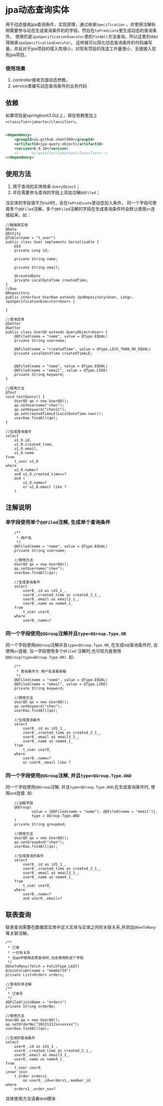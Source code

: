 # jpa动态查询实体

用于动态接收jpa查询条件，实现原理，通过继承`Specification`
，并使用注解标明需要参与动态生成查询条件的的字段，然后在`toPredicate`里生成动态的查询条件，
使用的是`JpaSpecificationExecutor`里的`findAll`方法查询，所以这里的dao得继承`JpaSpecificationExecutor`。
这样做可以简化动态查询条件的代码编写量。并且对于jpa项目的侵入性很小，对现有项目的改造工作量很小，无缝接入现有jpa项目。

### 使用场景

1. controller接收页面动态参数。
2. service里编写动态查询条件的业务代码

## 依赖

如果项目是springboot3.0以上，得在依赖里加上`<classifier>jakarta</classifier>`。

```xml

<dependency>
    <groupId>io.github.chenfd99</groupId>
    <artifactId>jpa-query-object</artifactId>
    <version>0.9.10</version>
    <!--    <classifier>jakarta</classifier>-->
</dependency>
```

## 使用方法

1. 用于查询的实体继承 `QueryObject`；
2. 并在需要参与查询的字段上添加注解`@QFiled`；

当实体的字段值不为null时，会在`toPredicate`里动态加入条件，
同一个字段可使用多个`@QFiled`注解，多个`@QFiled`注解的字段在生成查询条件时会默认使用`or`连接起来。如：

```text
//数据库实体
@Data
@Entity
@Table(name = "t_user")
public class User implements Serializable {
    @Id
    private Long id;

    private String name;

    private String email;

    @CreatedDate
    private LocalDateTime createdTime;
}
//Dao
@Repository
public interface UserDao extends JpaRepository<User, Long>, JpaSpecificationExecutor<User> {

}

//查询实体
@Setter
@Getter
public class UserQO extends QueryObject<User> {
    @QFiled(name = "name", value = QType.EQUAL)
    private String username;

    @QFiled(name = "createdTime", value = QType.LESS_THAN_OR_EQUAL)
    private LocalDateTime createdTimeLE;


    @QFiled(name = "name", value = QType.EQUAL)
    @QFiled(name = "email", value = QType.LIKE)
    private String keyword;
}

//使用方法
@Test
void testQuery() {
    UserQO qo = new UserQO();
    qo.setUsername("chen");
    qo.setKeyword("chen11");
    qo.setCreatedTimeLE(LocalDateTime.now());
    userDao.findAll(qo);
}

//生成查询条件
select
    u1_0.id,
    u1_0.created_time,
    u1_0.email,
    u1_0.name 
from
    t_user u1_0 
where
    u1_0.name=? 
    and u1_0.created_time<=? 
    and (
        u1_0.name=? 
        or u1_0.email like ?
    )
```

## 注解说明

### 单字段使用单个`@QFiled`注解, 生成单个查询条件

```text
    /**
     * 用户名
     */
    @QFiled(name = "name", value = QType.EQUAL)
    private String username;
    
    //使用方法
    UserQO qo = new UserQO();
    qo.setUsername("chen");
    userDao.findAll(qo);
    
    //生成查询条件
    select
        user0_.id as id1_1_,
        user0_.created_time as created_2_1_,
        user0_.email as email3_1_,
        user0_.name as name4_1_ 
    from
        t_user user0_ 
    where
        user0_.name=?
```

### 同一个字段使用`@QGroup`注解并且`type=QGroup.Type.OR`

同一个字段使用`@QGroup`注解并且`type=QGroup.Type.OR`, 在生成sql查询条件时, 会使用`or`连接. 当一字段使用多个`QFiled`
注解时,也可视为是使用`@QGroup(type=QGroup.Type.OR)`. 如:

```text
    /**
     * 查询条件为 用户名或者邮箱
     */
    @QFiled(name = "name", value = QType.EQUAL)
    @QFiled(name = "email", value = QType.LIKE)
    private String keyword;
    
    //使用方法
    UserQO qo = new UserQO();
    qo.setKeyword("chen");
    userDao.findAll(qo);
    
    //生成查询条件
    select
        user0_.id as id1_1_,
        user0_.created_time as created_2_1_,
        user0_.email as email3_1_,
        user0_.name as name4_1_ 
    from
        t_user user0_ 
    where
        user0_.name=? 
        or user0_.email like ?
```

### 同一个字段使用`@QGroup`注解, 并且`type=QGroup.Type.AND`

同一个字段使用`@QGroup`注解, 并且`type=QGroup.Type.AND`,在生成查询条件时, 使用`and`连接. 如:

```text
    //注解字段
    @QGroup(
            value = {@QFiled(name = "name"), @QFiled(name = "email")},
            type = QGroup.Type.AND
    )
    private String groupAnd;
    
    //使用方法
    UserQO qo = new UserQO();
    qo.setGroupAnd("chen");
    userDao.findAll(qo);
    
    //生成查询的条件
    select
        user0_.id as id1_1_,
        user0_.created_time as created_2_1_,
        user0_.email as email3_1_,
        user0_.name as name4_1_ 
    from
        t_user user0_ 
    where
        user0_.name=? 
        and user0_.email=?
```

## 联表查询

联表查询需要在数据库实体中定义实体与实体之间的关联关系,并添加`@OneToMany`等关联注解。

```text
/**
 * 订单
 * 一对多关系
 * 当qo中使用连表查询时,也会使用到这个字段
 */
@OneToMany(fetch = FetchType.LAZY)
@JoinColumn(name = "memberId")
private List<Order> orders;

//查询实体注解
/**
 * 订单号
 */
@QFiled(joinName = "orders")
private String orderNo;

//使用方法
UserQO qo = new UserQO();
qo.setOrderNo("20231212xxxxxxxx");
userDao.findAll(qo);

//生成的查询条件
select
    user0_.id as id1_1_,
    user0_.created_time as created_2_1_,
    user0_.email as email3_1_,
    user0_.name as name4_1_ 
from
    t_user user0_ 
inner join
    t_order orders1_ 
        on user0_.id=orders1_.member_id 
where
    orders1_.order_no=?
```

具体使用方法请看test模块
